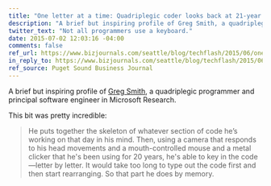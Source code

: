```yaml
---
title: "One letter at a time: Quadriplegic coder looks back at 21-year career at Microsoft"
description: "A brief but inspiring profile of Greg Smith, a quadriplegic programmer who works as a principal software engineer in Microsoft Research."
twitter_text: "Not all programmers use a keyboard."
date: 2015-07-02 12:03:16 -04:00
comments: false
ref_url: https://www.bizjournals.com/seattle/blog/techflash/2015/06/one-letter-at-a-time-quadriplegic-coder-looks-back.html
in_reply_to: https://www.bizjournals.com/seattle/blog/techflash/2015/06/one-letter-at-a-time-quadriplegic-coder-looks-back.html
ref_source: Puget Sound Business Journal
---
```


A brief but inspiring profile of [Greg Smith](https://research.microsoft.com/en-us/people/gregsmi/), a quadriplegic programmer and principal software engineer in Microsoft Research.

This bit was pretty incredible:

> He puts together the skeleton of whatever section of code he’s working on that day in his mind. Then, using a camera that responds to his head movements and a mouth-controlled mouse and a metal clicker that he's been using for 20 years, he's able to key in the code—letter by letter.
> It would take too long to type out the code first and then start rearranging. So that part he does by memory.